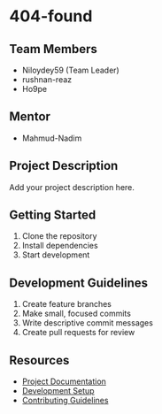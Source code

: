# 404-found

## Team Members
- Niloydey59 (Team Leader)
- rushnan-reaz
- Ho9pe

## Mentor
- Mahmud-Nadim

## Project Description
Add your project description here.

## Getting Started
1. Clone the repository
2. Install dependencies
3. Start development

## Development Guidelines
1. Create feature branches
2. Make small, focused commits
3. Write descriptive commit messages
4. Create pull requests for review

## Resources
- [Project Documentation](docs/)
- [Development Setup](docs/setup.md)
- [Contributing Guidelines](CONTRIBUTING.md)
